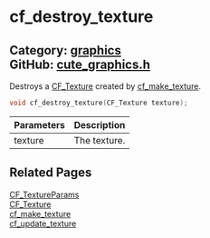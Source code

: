 [//]: # (This file is automatically generated by Cute Framework's docs parser.)
[//]: # (Do not edit this file by hand!)
[//]: # (See: https://github.com/RandyGaul/cute_framework/blob/master/samples/docs_parser.cpp)
[](../header.md ':include')

# cf_destroy_texture

Category: [graphics](/api_reference?id=graphics)  
GitHub: [cute_graphics.h](https://github.com/RandyGaul/cute_framework/blob/master/include/cute_graphics.h)  
---

Destroys a [CF_Texture](/graphics/cf_texture.md) created by [cf_make_texture](/graphics/cf_make_texture.md).

```cpp
void cf_destroy_texture(CF_Texture texture);
```

Parameters | Description
--- | ---
texture | The texture.

## Related Pages

[CF_TextureParams](/graphics/cf_textureparams.md)  
[CF_Texture](/graphics/cf_texture.md)  
[cf_make_texture](/graphics/cf_make_texture.md)  
[cf_update_texture](/graphics/cf_update_texture.md)  
